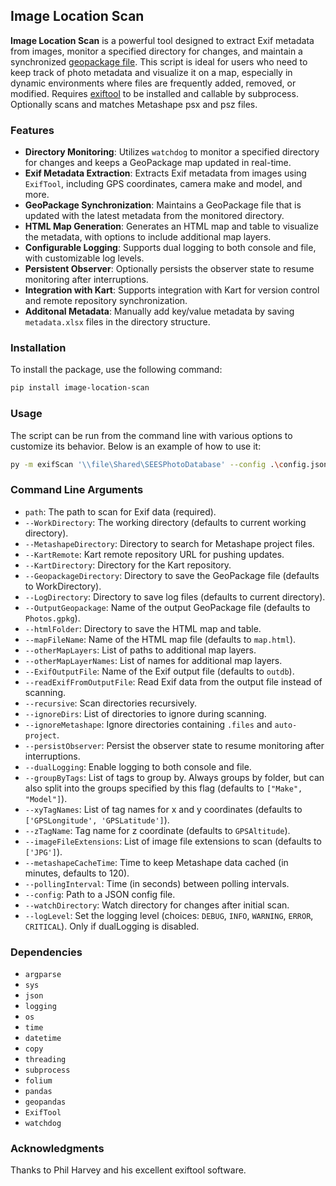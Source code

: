 ## Image Location Scan

**Image Location Scan** is a powerful tool designed to extract Exif metadata from images, monitor a specified directory for changes, and maintain a synchronized [geopackage file](https://www.geopackage.org/). This script is ideal for users who need to keep track of photo metadata and visualize it on a map, especially in dynamic environments where files are frequently added, removed, or modified. Requires [exiftool](https://exiftool.org/) to be installed and callable by subprocess. Optionally scans and matches Metashape psx and psz files.

### Features

- **Directory Monitoring**: Utilizes `watchdog` to monitor a specified directory for changes and keeps a GeoPackage map updated in real-time.
- **Exif Metadata Extraction**: Extracts Exif metadata from images using `ExifTool`, including GPS coordinates, camera make and model, and more.
- **GeoPackage Synchronization**: Maintains a GeoPackage file that is updated with the latest metadata from the monitored directory.
- **HTML Map Generation**: Generates an HTML map and table to visualize the metadata, with options to include additional map layers.
- **Configurable Logging**: Supports dual logging to both console and file, with customizable log levels.
- **Persistent Observer**: Optionally persists the observer state to resume monitoring after interruptions.
- **Integration with Kart**: Supports integration with Kart for version control and remote repository synchronization.
- **Additonal Metadata**: Manually add key/value metadata by saving `metadata.xlsx` files in the directory structure.

### Installation

To install the package, use the following command:

```bash
pip install image-location-scan
```

### Usage

The script can be run from the command line with various options to customize its behavior. Below is an example of how to use it:

```bash
py -m exifScan '\\file\Shared\SEESPhotoDatabase' --config .\config.json --watchDirectory
```

### Command Line Arguments

- `path`: The path to scan for Exif data (required).
- `--WorkDirectory`: The working directory (defaults to current working directory).
- `--MetashapeDirectory`: Directory to search for Metashape project files.
- `--KartRemote`: Kart remote repository URL for pushing updates.
- `--KartDirectory`: Directory for the Kart repository.
- `--GeopackageDirectory`: Directory to save the GeoPackage file (defaults to WorkDirectory).
- `--LogDirectory`: Directory to save log files (defaults to current directory).
- `--OutputGeopackage`: Name of the output GeoPackage file (defaults to `Photos.gpkg`).
- `--htmlFolder`: Directory to save the HTML map and table.
- `--mapFileName`: Name of the HTML map file (defaults to `map.html`).
- `--otherMapLayers`: List of paths to additional map layers.
- `--otherMapLayerNames`: List of names for additional map layers.
- `--ExifOutputFile`: Name of the Exif output file (defaults to `outdb`).
- `--readExifFromOutputFile`: Read Exif data from the output file instead of scanning.
- `--recursive`: Scan directories recursively.
- `--ignoreDirs`: List of directories to ignore during scanning.
- `--ignoreMetashape`: Ignore directories containing `.files` and `auto-project`.
- `--persistObserver`: Persist the observer state to resume monitoring after interruptions.
- `--dualLogging`: Enable logging to both console and file.
- `--groupByTags`: List of tags to group by. Always groups by folder, but can also split into the groups specified by this flag (defaults to `["Make", "Model"]`).
- `--xyTagNames`: List of tag names for x and y coordinates (defaults to `['GPSLongitude', 'GPSLatitude']`).
- `--zTagName`: Tag name for z coordinate (defaults to `GPSAltitude`).
- `--imageFileExtensions`: List of image file extensions to scan (defaults to `['JPG']`).
- `--metashapeCacheTime`: Time to keep Metashape data cached (in minutes, defaults to 120).
- `--pollingInterval`: Time (in seconds) between polling intervals.
- `--config`: Path to a JSON config file.
- `--watchDirectory`: Watch directory for changes after initial scan.
- `--logLevel`: Set the logging level (choices: `DEBUG`, `INFO`, `WARNING`, `ERROR`, `CRITICAL`). Only if dualLogging is disabled.

### Dependencies

- `argparse`
- `sys`
- `json`
- `logging`
- `os`
- `time`
- `datetime`
- `copy`
- `threading`
- `subprocess`
- `folium`
- `pandas`
- `geopandas`
- `ExifTool`
- `watchdog`

### Acknowledgments

Thanks to Phil Harvey and his excellent exiftool software.
